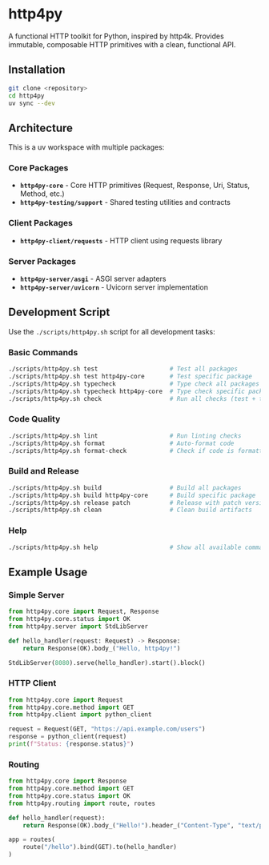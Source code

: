 # http4py

A functional HTTP toolkit for Python, inspired by http4k. Provides immutable, composable HTTP primitives with a clean, functional API.

## Installation

```bash
git clone <repository>
cd http4py
uv sync --dev
```

## Architecture

This is a uv workspace with multiple packages:

### Core Packages
- **`http4py-core`** - Core HTTP primitives (Request, Response, Uri, Status, Method, etc.)
- **`http4py-testing/support`** - Shared testing utilities and contracts

### Client Packages
- **`http4py-client/requests`** - HTTP client using requests library

### Server Packages
- **`http4py-server/asgi`** - ASGI server adapters
- **`http4py-server/uvicorn`** - Uvicorn server implementation

## Development Script

Use the `./scripts/http4py.sh` script for all development tasks:

### Basic Commands
```bash
./scripts/http4py.sh test                    # Test all packages
./scripts/http4py.sh test http4py-core       # Test specific package
./scripts/http4py.sh typecheck               # Type check all packages
./scripts/http4py.sh typecheck http4py-core  # Type check specific package
./scripts/http4py.sh check                   # Run all checks (test + typecheck + lint + format)
```

### Code Quality
```bash
./scripts/http4py.sh lint                    # Run linting checks
./scripts/http4py.sh format                  # Auto-format code
./scripts/http4py.sh format-check            # Check if code is formatted
```

### Build and Release
```bash
./scripts/http4py.sh build                   # Build all packages
./scripts/http4py.sh build http4py-core      # Build specific package
./scripts/http4py.sh release patch           # Release with patch version bump
./scripts/http4py.sh clean                   # Clean build artifacts
```

### Help
```bash
./scripts/http4py.sh help                    # Show all available commands
```

## Example Usage

### Simple Server
```python
from http4py.core import Request, Response
from http4py.core.status import OK
from http4py.server import StdLibServer

def hello_handler(request: Request) -> Response:
    return Response(OK).body_("Hello, http4py!")

StdLibServer(8080).serve(hello_handler).start().block()
```

### HTTP Client
```python
from http4py.core import Request
from http4py.core.method import GET
from http4py.client import python_client

request = Request(GET, "https://api.example.com/users")
response = python_client(request)
print(f"Status: {response.status}")
```

### Routing
```python
from http4py.core import Response
from http4py.core.method import GET
from http4py.core.status import OK
from http4py.routing import route, routes

def hello_handler(request):
    return Response(OK).body_("Hello!").header_("Content-Type", "text/plain")

app = routes(
    route("/hello").bind(GET).to(hello_handler)
)
```